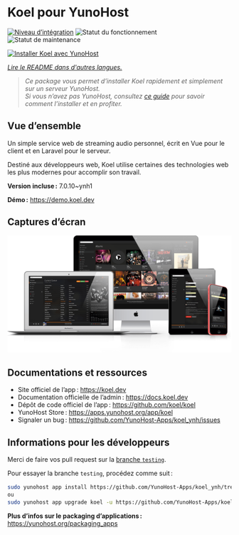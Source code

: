 <!--
Nota bene : ce README est automatiquement généré par <https://github.com/YunoHost/apps/tree/master/tools/readme_generator>
Il NE doit PAS être modifié à la main.
-->

# Koel pour YunoHost

[![Niveau d’intégration](https://dash.yunohost.org/integration/koel.svg)](https://ci-apps.yunohost.org/ci/apps/koel/) ![Statut du fonctionnement](https://ci-apps.yunohost.org/ci/badges/koel.status.svg) ![Statut de maintenance](https://ci-apps.yunohost.org/ci/badges/koel.maintain.svg)

[![Installer Koel avec YunoHost](https://install-app.yunohost.org/install-with-yunohost.svg)](https://install-app.yunohost.org/?app=koel)

*[Lire le README dans d'autres langues.](./ALL_README.md)*

> *Ce package vous permet d’installer Koel rapidement et simplement sur un serveur YunoHost.*  
> *Si vous n’avez pas YunoHost, consultez [ce guide](https://yunohost.org/install) pour savoir comment l’installer et en profiter.*

## Vue d’ensemble

Un simple service web de streaming audio personnel, écrit en Vue pour le client et en Laravel pour le serveur.

Destiné aux développeurs web, Koel utilise certaines des technologies web les plus modernes pour accomplir son travail.


**Version incluse :** 7.0.10~ynh1

**Démo :** <https://demo.koel.dev>

## Captures d’écran

![Capture d’écran de Koel](./doc/screenshots/showcase.png)

## Documentations et ressources

- Site officiel de l’app : <https://koel.dev>
- Documentation officielle de l’admin : <https://docs.koel.dev>
- Dépôt de code officiel de l’app : <https://github.com/koel/koel>
- YunoHost Store : <https://apps.yunohost.org/app/koel>
- Signaler un bug : <https://github.com/YunoHost-Apps/koel_ynh/issues>

## Informations pour les développeurs

Merci de faire vos pull request sur la [branche `testing`](https://github.com/YunoHost-Apps/koel_ynh/tree/testing).

Pour essayer la branche `testing`, procédez comme suit :

```bash
sudo yunohost app install https://github.com/YunoHost-Apps/koel_ynh/tree/testing --debug
ou
sudo yunohost app upgrade koel -u https://github.com/YunoHost-Apps/koel_ynh/tree/testing --debug
```

**Plus d’infos sur le packaging d’applications :** <https://yunohost.org/packaging_apps>
